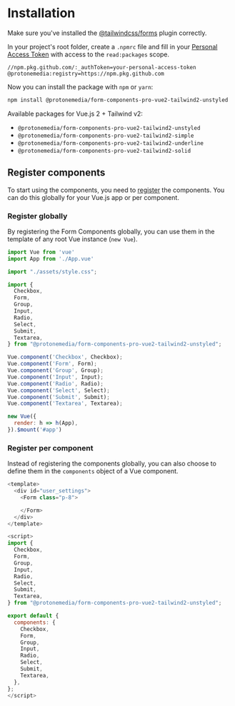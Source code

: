 # Installation

Make sure you've installed the [@tailwindcss/forms](https://github.com/tailwindlabs/tailwindcss-forms) plugin correctly.

In your project's root folder, create a `.npmrc` file and fill in your [Personal Access Token](https://github.com/settings/tokens) with access to the `read:packages` scope.

```
//npm.pkg.github.com/:_authToken=your-personal-access-token
@protonemedia:registry=https://npm.pkg.github.com
```

Now you can install the package with `npm` or `yarn`:

```bash
npm install @protonemedia/form-components-pro-vue2-tailwind2-unstyled
```

Available packages for Vue.js 2 + Tailwind v2:

* `@protonemedia/form-components-pro-vue2-tailwind2-unstyled`
* `@protonemedia/form-components-pro-vue2-tailwind2-simple`
* `@protonemedia/form-components-pro-vue2-tailwind2-underline`
* `@protonemedia/form-components-pro-vue2-tailwind2-solid`

## Register components

To start using the components, you need to [register](https://vuejs.org/v2/guide/components-registration.html) the components. You can do this globally for your Vue.js app or per component.

### Register globally

By registering the Form Components globally, you can use them in the template of any root Vue instance (`new Vue`).

```js
import Vue from 'vue'
import App from './App.vue'

import "./assets/style.css";

import {
  Checkbox,
  Form,
  Group,
  Input,
  Radio,
  Select,
  Submit,
  Textarea,
} from "@protonemedia/form-components-pro-vue2-tailwind2-unstyled";

Vue.component('Checkbox', Checkbox);
Vue.component('Form', Form);
Vue.component('Group', Group);
Vue.component('Input', Input);
Vue.component('Radio', Radio);
Vue.component('Select', Select);
Vue.component('Submit', Submit);
Vue.component('Textarea', Textarea);

new Vue({
  render: h => h(App),
}).$mount('#app')
```

### Register per component

Instead of registering the components globally, you can also choose to define them in the `components` object of a Vue component.

```js
<template>
  <div id="user_settings">
    <Form class="p-8">

    </Form>
  </div>
</template>

<script>
import {
  Checkbox,
  Form,
  Group,
  Input,
  Radio,
  Select,
  Submit,
  Textarea,
} from "@protonemedia/form-components-pro-vue2-tailwind2-unstyled";

export default {
  components: {
    Checkbox,
    Form,
    Group,
    Input,
    Radio,
    Select,
    Submit,
    Textarea,
  },
};
</script>
```